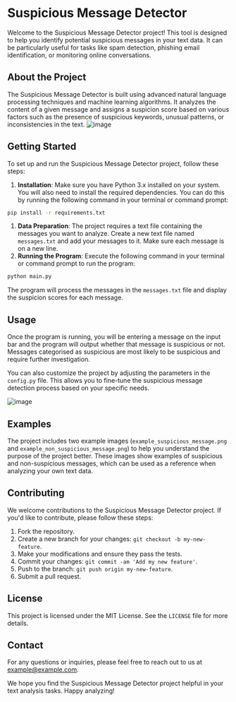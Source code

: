 # Suspicious Message Detector

Welcome to the Suspicious Message Detector project! This tool is designed to help you identify potential suspicious messages in your text data. It can be particularly useful for tasks like spam detection, phishing email identification, or monitoring online conversations.

## About the Project

The Suspicious Message Detector is built using advanced natural language processing techniques and machine learning algorithms. It analyzes the content of a given message and assigns a suspicion score based on various factors such as the presence of suspicious keywords, unusual patterns, or inconsistencies in the text.
![image](https://stemettes.org/zine/wp-content/uploads/sites/3/2021/09/giphy-2-4.gif)

## Getting Started

To set up and run the Suspicious Message Detector project, follow these steps:

1. **Installation**: Make sure you have Python 3.x installed on your system. You will also need to install the required dependencies. You can do this by running the following command in your terminal or command prompt:
```bash
pip install -r requirements.txt
```
1. **Data Preparation**: The project requires a text file containing the messages you want to analyze. Create a new text file named `messages.txt` and add your messages to it. Make sure each message is on a new line.
2. **Running the Program**: Execute the following command in your terminal or command prompt to run the program:
```bash
python main.py
```
The program will process the messages in the `messages.txt` file and display the suspicion scores for each message.

## Usage

Once the program is running, you will be entering a message on the input bar and the program will output whether that message is suspicious or not. Messages categorised as suspicious are most likely to be suspicious and require further investigation.

You can also customize the project by adjusting the parameters in the `config.py` file. This allows you to fine-tune the suspicious message detection process based on your specific needs.

![image](https://www.gizchina.com/wp-content/uploads/images/2020/04/Warning.png)

## Examples

The project includes two example images (`example_suspicious_message.png` and `example_non_suspicious_message.png`) to help you understand the purpose of the project better. These images show examples of suspicious and non-suspicious messages, which can be used as a reference when analyzing your own text data.

## Contributing

We welcome contributions to the Suspicious Message Detector project. If you'd like to contribute, please follow these steps:

1. Fork the repository.
2. Create a new branch for your changes: `git checkout -b my-new-feature`.
3. Make your modifications and ensure they pass the tests.
4. Commit your changes: `git commit -am 'Add my new feature'`.
5. Push to the branch: `git push origin my-new-feature`.
6. Submit a pull request.

## License

This project is licensed under the MIT License. See the `LICENSE` file for more details.

## Contact

For any questions or inquiries, please feel free to reach out to us at [example@example.com](mailto:example@example.com).

We hope you find the Suspicious Message Detector project helpful in your text analysis tasks. Happy analyzing!
